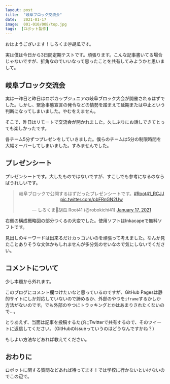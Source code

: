 ```yaml
---
layout: post
title:  "岐阜ブロック交流会"
date:   2021-01-17
image:  001-010/008/top.jpg
tags:  [ロボット製作]
---
```


おはようございます！しろくま＠胡瓜です。

実は僕は今日から3日間定期テストです。頑張ります。こんな記事書いてる場合じゃないですが、折角なのでいいなって思ったことを共有してみようかと思いまして。

## 岐阜ブロック交流会

実は一昨日と昨日はロボカップジュニアの岐阜ブロック大会が開催されるはずでした。しかし、緊急事態宣言の発令などの情勢を踏まえて延期または中止という判断になってしまいました。やむをえません。

そこで、昨日はリモートで交流会が開かれました。久しぶりにお話しできてとっても楽しかったです。

各チーム5分ずつプレゼンをしていきました。僕らのチームは5分の制限時間を大幅オーバーしてしまいました。すみませんでした。

## プレゼンシート

プレゼンシートです。大したものではないですが、すこしでも参考になるのならばうれしいです。

<center><blockquote class="twitter-tweet" data-theme="dark"><p lang="ja" dir="ltr">岐阜ブロックで公開するはずだったプレゼンシートです。<a href="https://twitter.com/hashtag/Root41_RCJJ?src=hash&amp;ref_src=twsrc%5Etfw">#Root41_RCJJ</a> <a href="https://t.co/pbFRnGN2Uw">pic.twitter.com/pbFRnGN2Uw</a></p>&mdash; しろくま🥒胡瓜 Root41 (@robokichi41) <a href="https://twitter.com/robokichi41/status/1350636459577942017?ref_src=twsrc%5Etfw">January 17, 2021</a></blockquote> <script async src="https://platform.twitter.com/widgets.js" charset="utf-8"></script></center>

右側の構成概略図の部分つくるの大変でした。使用ソフトはInkacapeで無料ソフトです。

見出しのキーワードは出来るだけカッコいいのを頑張って考えました。なんか見たことありそうな文体かもしれませんが多分気のせいなので気にしないでください。

## コメントについて

少し本題から外れます。

このブログにコメント欄つけたいなと思っているのですが、GitHub Pagesは静的サイトにしか対応していないので諦めるか、外部のやつを`iframe`するかしか方法がないのです。でも外部のやつにトラッキングとかはあまりされたくないので…。

とりあえず、当面は記事を投稿するたびにTwitterで共有するので、そのツイートに返信してください。（GitHubのIssueっていうのはどうなんですかね？）

もしよい方法などあれば教えてください。

## おわりに

ロボットに関する質問などあれば待ってます！では学校に行かないといけないのでこの辺で。